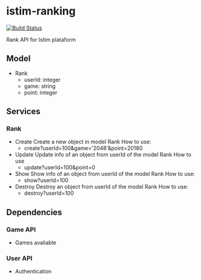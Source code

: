 # istim-ranking
[![Build Status](https://travis-ci.org/istim/istim-ranking.png?branch=master)](https://travis-ci.org/istim/istim-ranking)

Rank API for Istim plataform

## Model
  - Rank
    - userId: integer
    - game: string
    - point: integer

## Services
### Rank
  - Create
  Create a new object in model Rank
  How to use:
    - create?userId=100&game='2048'&point=20180
  - Update
  Update info of an object from userId of the model Rank
  How to use
    - update?userId=100&point=0
  - Show
  Show info of an object from userId of the model Rank
  How to use:
    - show?userId=100
  - Destroy
  Destroy an object from userId of the model Rank
  How to use:
    - destroy?userId=100

## Dependencies
### Game API
  - Games avaliable

### User API
  - Authentication
